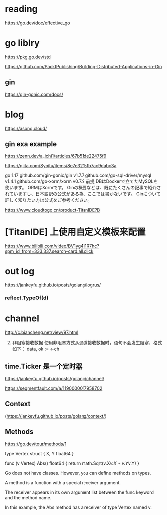 # reading
https://go.dev/doc/effective_go

# go liblry
https://pkg.go.dev/std


https://github.com/PacktPublishing/Building-Distributed-Applications-in-Gin
## gin
https://gin-gonic.com/docs/

# blog
https://asong.cloud/

## gin exa example
https://zenn.dev/a_ichi1/articles/67b51de22475f9

https://qiita.com/Syoitu/items/8e7e3215fb7ac9dabc3a

go 1.17
github.com/gin-gonic/gin v1.7.7
github.com/go-sql-driver/mysql v1.4.1
github.com/go-xorm/xorm v0.7.9
前提
DBはDockerで立てたMySQLを使います。
ORMはXormです。
Ginの概要などは、既にたくさんの記事で紹介されていますし、日本語訳の公式がある為、ここでは書かないです。
Ginについて詳しく知りたい方は公式をご参考ください。


https://www.cloudtogo.cn/product-TitanIDE?B

# [TitanIDE] 上使用自定义模板来配置
https://www.bilibili.com/video/BV1yg411R7hc?spm_id_from=333.337.search-card.all.click

# out log 
https://jankeyfu.github.io/posts/golang/logrus/


### reflect.TypeOf(d)

# channel
http://c.biancheng.net/view/97.html

2) 非阻塞接收数据
使用非阻塞方式从通道接收数据时，语句不会发生阻塞，格式如下：
data, ok := <-ch

## time.Ticker 是一个定时器
https://jankeyfu.github.io/posts/golang/channel/

https://segmentfault.com/a/1190000017958702


## Context
(https://jankeyfu.github.io/posts/golang/context/)


## Methods
https://go.dev/tour/methods/1

type Vertex struct {
	X, Y float64
}

func (v Vertex) Abs() float64 {
	return math.Sqrt(v.X*v.X + v.Y*v.Y)
}

Go does not have classes. However, you can define methods on types.

A method is a function with a special receiver argument.

The receiver appears in its own argument list between the func keyword and the method name.

In this example, the Abs method has a receiver of type Vertex named v.
